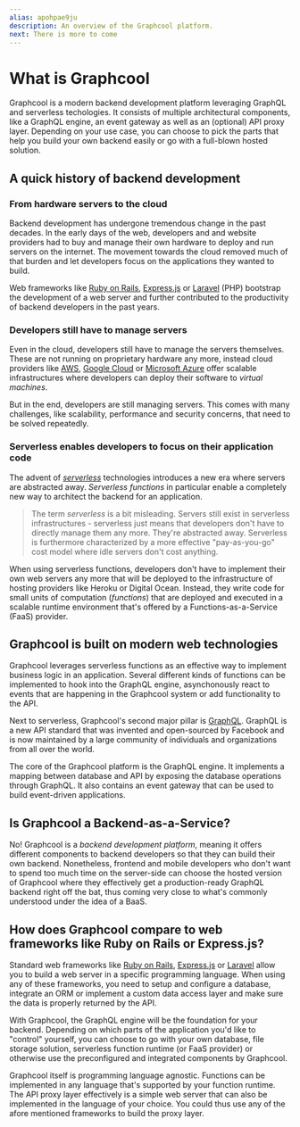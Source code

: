 ```yaml
---
alias: apohpae9ju 
description: An overview of the Graphcool platform.
next: There is more to come
---
```


# What is Graphcool

Graphcool is a modern backend development platform leveraging GraphQL and serverless techologies. It consists of multiple architectural components, like a GraphQL engine, an event gateway as well as an (optional) API proxy layer. Depending on your use case, you can choose to pick the parts that help you build your own backend easily or go with a full-blown hosted solution.


## A quick history of backend development

### From hardware servers to the cloud

Backend development has undergone tremendous change in the past decades. In the early days of the web, developers and and website providers had to buy and manage their own hardware to deploy and run servers on the internet. The movement towards the cloud removed much of that burden and let developers focus on the applications they wanted to build. 

Web frameworks like [Ruby on Rails](http://rubyonrails.org/), [Express.js](https://expressjs.com/) or [Laravel](https://laravel.com/) (PHP) bootstrap the development of a web server and further contributed to the productivity of backend developers in the past years. 


### Developers still have to manage servers

Even in the cloud, developers still have to manage the servers themselves. These are not running on proprietary hardware any more, instead cloud providers like [AWS](https://aws.amazon.com/), [Google Cloud](https://cloud.google.com/) or [Microsoft Azure](https://azure.microsoft.com/) offer scalable infrastructures where developers can deploy their software to _virtual machines_.

But in the end, developers are still managing servers. This comes with many challenges, like scalability, performance and security concerns, that need to be solved repeatedly.


### Serverless enables developers to focus on their application code

The advent of [_serverless_](https://en.wikipedia.org/wiki/Serverless_computing) technologies introduces a new era where servers are abstracted away. _Serverless functions_ in particular enable a completely new way to architect the backend for an application.

> The term _serverless_ is a bit misleading. Servers still exist in serverless infrastructures - serverless just means that developers don't have to directly manage them any more. They're abstracted away. Serverless is furthermore characterized by a more effective "pay-as-you-go" cost model where idle servers don't cost anything. 

When using serverless functions, developers don't have to implement their own web servers any more that will be deployed to the infrastructure of hosting providers like Heroku or Digital Ocean. Instead, they write code for small units of computation (_functions_) that are deployed and executed in a scalable runtime environment that's offered by a Functions-as-a-Service (FaaS) provider.


## Graphcool is built on modern web technologies

Graphcool leverages serverless functions as an effective way to implement business logic in an application. Several different kinds of functions can be implemented to hook into the GraphQL engine, asynchonously react to events that are happening in the Graphcool system or add functionality to the API.

Next to serverless, Graphcool's second major pillar is [GraphQL](http://graphql.org/). GraphQL is a new API standard that was invented and open-sourced by Facebook and is now maintained by a large community of individuals and organizations from all over the world.

The core of the Graphcool platform is the GraphQL engine. It implements a mapping between database and API by exposing the database operations through GraphQL. It also contains an event gateway that can be used to build event-driven applications.


## Is Graphcool a Backend-as-a-Service?

No! Graphcool is a _backend development platform_, meaning it offers different components to backend developers so that they can build their own backend. Nonetheless, frontend and mobile developers who don't want to spend too much time on the server-side can choose the hosted version of Graphcool where they effectively get a production-ready GraphQL backend right off the bat, thus coming very close to what's commonly understood under the idea of a BaaS.


## How does Graphcool compare to web frameworks like Ruby on Rails or Express.js?

Standard web frameworks like [Ruby on Rails](http://rubyonrails.org/), [Express.js](https://expressjs.com/) or [Laravel](https://laravel.com/) allow you to build a web server in a specific programming language. When using any of these frameworks, you need to setup and configure a database, integrate an ORM or implement a custom data access layer and make sure the data is properly returned by the API.

With Graphcool, the GraphQL engine will be the foundation for your backend. Depending on which parts of the application you'd like to "control" yourself, you can choose to go with your own database, file storage solution, serverless function runtime (or FaaS provider) or otherwise use the preconfigured and integrated components by Graphcool. 

Graphcool itself is programming language agnostic. Functions can be implemented in any language that's supported by your function runtime. The API proxy layer effectively is a simple web server that can also be implemented in the language of your choice. You could thus use any of the afore mentioned frameworks to build the proxy layer.













